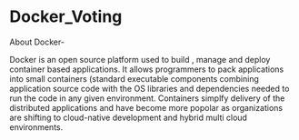 # Docker_Voting

About Docker-

Docker is an open source platform used to build , manage and deploy container based applications. It allows programmers to pack applications into small containers (standard executable components combining application source code with the OS libraries and dependencies needed to run the code in any given environment. 
Containers simplfy delivery of the distributed applications and have become more popolar as organizations are shifting to cloud-native development and hybrid multi cloud environments.


